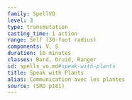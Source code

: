 ```yaml
---
family: SpellVO
level: 3
type: transmutation
casting_time: 1 action
range: Self (30-foot radius)
components: V, S
duration: 10 minutes
classes: Bard, Druid, Ranger
id: spells_vo.md#speak-with-plants
title: Speak with Plants
alias: Communication avec les plantes
source: (SRD p181)
---
```


